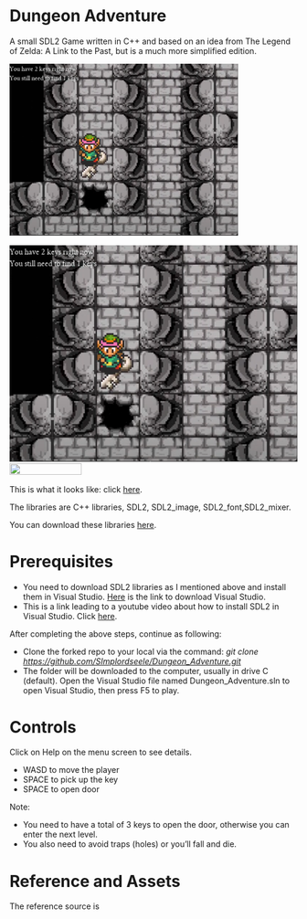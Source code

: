 # Dungeon Adventure

A small SDL2 Game written in C++ and based on an idea from The Legend of Zelda: A Link to the Past, but is a much more simplified edition.

![](media/1.png)

![](media/39cad67d5564d22948b75d827ff09653.png)
<img src="[https://user-images.githubusercontent.com/16319829/81180309-2b51f000-8fee-11ea-8a78-ddfe8c3412a7.png](https://github.com/SImplordseele/Dungeon_Adventure/blob/main/media/39cad67d5564d22948b75d827ff09653.png)" width=50% height=50%>

This is what it looks like: click [here](https://www.youtube.com/watch?v=SBL8ckMv_b4&ab_channel=Tu%E1%BA%A5nAnhNguy%E1%BB%85nNg%E1%BB%8Dc).

The libraries are C++ libraries, SDL2, SDL2_image, SDL2_font,SDL2_mixer.

You can download these libraries [here](https://github.com/libsdl-org/SDL/releases/tag/release-2.30.2).

# Prerequisites

-   You need to download SDL2 libraries as I mentioned above and install them in Visual Studio. [Here](https://visualstudio.microsoft.com/fr/downloads/) is the link to download Visual Studio.
-   This is a link leading to a youtube video about how to install SDL2 in Visual Studio. Click [here](https://www.youtube.com/watch?v=UgJadfInqyo&ab_channel=Th%C3%A0nhAnOfficial).

After completing the above steps, continue as following:

-   Clone the forked repo to your local via the command: *git clone https://github.com/SImplordseele/Dungeon_Adventure.git*
-   The folder will be downloaded to the computer, usually in drive C (default). Open the Visual Studio file named Dungeon_Adventure.sln to open Visual Studio, then press F5 to play.

# Controls

Click on Help on the menu screen to see details.

-   WASD to move the player
-   SPACE to pick up the key
-   SPACE to open door

Note:

-   You need to have a total of 3 keys to open the door, otherwise you can enter the next level.
-   You also need to avoid traps (holes) or you’ll fall and die.

# Reference and Assets

The reference source is
